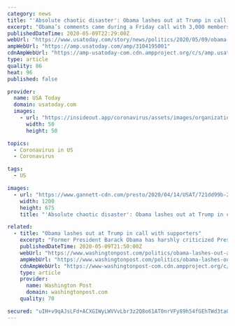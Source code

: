 ```yaml
---
category: news
title: "'Absolute chaotic disaster': Obama lashes out at Trump in call with supporters"
excerpt: "Obama’s comments came during a Friday call with 3,000 members of the Obama Alumni Association, people who served in his administration."
publishedDateTime: 2020-05-09T22:29:00Z
webUrl: "https://www.usatoday.com/story/news/politics/2020/05/09/obama-lashes-out-at-trump-in-call-with-supporters/3104195001/"
ampWebUrl: "https://amp.usatoday.com/amp/3104195001"
cdnAmpWebUrl: "https://amp-usatoday-com.cdn.ampproject.org/c/s/amp.usatoday.com/amp/3104195001"
type: article
quality: 86
heat: 96
published: false

provider:
  name: USA Today
  domain: usatoday.com
  images:
    - url: "https://insideout.app/coronavirus/assets/images/organizations/usatoday.com-50x50.jpg"
      width: 50
      height: 50

topics:
  - Coronavirus in US
  - Coronavirus

tags:
  - US

images:
  - url: "https://www.gannett-cdn.com/presto/2020/04/14/USAT/721dd99b-2f93-4ef4-ac6c-9b16c29d3e76-VPC_OBAMA_BIDEN_ENDORSEMENT_DESK_THUMB.jpg?auto=webp&crop=1911,1075,x6,y2&format=pjpg&width=1200"
    width: 1200
    height: 675
    title: "'Absolute chaotic disaster': Obama lashes out at Trump in call with supporters"

related:
  - title: "Obama lashes out at Trump in call with supporters"
    excerpt: "Former President Barack Obama has harshly criticized President Donald Trump’s handling of the coronavirus pandemic as an “absolute chaotic disaster.”"
    publishedDateTime: 2020-05-09T21:50:00Z
    webUrl: "https://www.washingtonpost.com/politics/obama-lashes-out-at-trump-in-call-with-supporters/2020/05/09/f83994e2-923c-11ea-9322-a29e75effc93_story.html"
    ampWebUrl: "https://www.washingtonpost.com/politics/obama-lashes-out-at-trump-in-call-with-supporters/2020/05/09/f83994e2-923c-11ea-9322-a29e75effc93_story.html?outputType=amp"
    cdnAmpWebUrl: "https://www-washingtonpost-com.cdn.ampproject.org/c/s/www.washingtonpost.com/politics/obama-lashes-out-at-trump-in-call-with-supporters/2020/05/09/f83994e2-923c-11ea-9322-a29e75effc93_story.html?outputType=amp"
    type: article
    provider:
      name: Washington Post
      domain: washingtonpost.com
    quality: 70

secured: "uIH+v9qAJsLFd+ACXGIWyLWVVvLbr3z2Q8o61AT0nrVFy89h54fGEhTWd3ta0WKcDnX8XP08SDAoLchsjD1vKSqbDtdj9Y9zjDz7sZinAzpSiYe3lyz/A9PiLgJB8D56kC3KKlVQXAdLwzmxdr/3vI38M3XoIkB1To9FLapLQnVblI/4M7Dkqfs1/QN3eAmPCgvBZlT6DPKFbeRpvT8eOwPRuWw46Z7LeMGPnIkeoFcQKcQo8aB2zxdMhPUG091uwthHA8K/C8UUcFcgXwV+ui7sRf/zvv2QNrB87/HlWKr7ymQLfSeJ2cdBD2h6xPAB;EMLO9s6JrqivbxFD5TaIog=="
---
```


